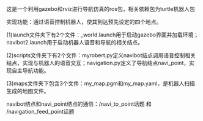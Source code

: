 这是一个利用gazebo和rviz进行导航仿真的ros包，相关依赖包为turtle机器人包<br>

实现功能：通过语音控制机器人，使其到达预先设定的四个地点。<br>

(1)launch文件夹下有2个文件：_world.launch用于启动gazebo界面并加载环境；navibot2.launch用于启动机器人语音和导航的相关结点。<br>

(2)scripts文件夹下有2个文件：myrobert.py定义navibot结点调用语音控制相关结点，实现与机器人的语音交互；navigation.py定义了导航结点navi_point，实现自主导航功能。

(3)maps文件夹下包含3个文件：my_map.pgm和my_map.yaml，是机器人扫描生成的地图文件。<br>


navibot结点和navi_point结点的通信：/navi_to_point话题 和 /navigation_feed_point话题<br>
